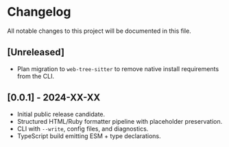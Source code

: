 # Changelog

All notable changes to this project will be documented in this file.

## [Unreleased]
- Plan migration to `web-tree-sitter` to remove native install requirements from the CLI.

## [0.0.1] - 2024-XX-XX
- Initial public release candidate.
- Structured HTML/Ruby formatter pipeline with placeholder preservation.
- CLI with `--write`, config files, and diagnostics.
- TypeScript build emitting ESM + type declarations.
